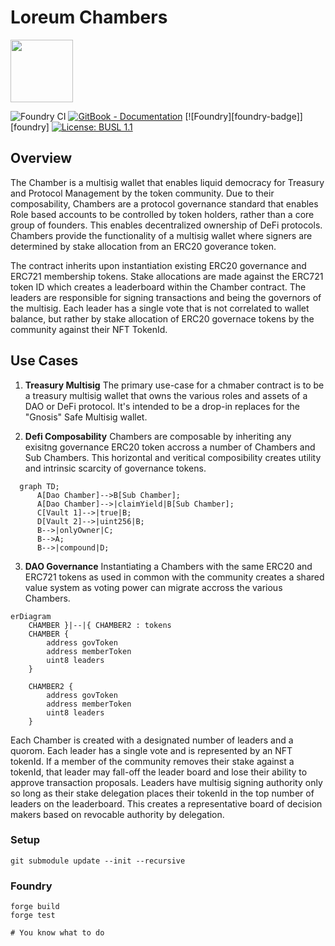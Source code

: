 # Loreum Chambers

<img style="{align: right}" src="https://cdn.loreum.org/logos/white.png"  height="100"/>

![Foundry CI](https://github.com/loreum-org/chamber/actions/workflows/forge.yaml/badge.svg)
[![GitBook - Documentation](https://img.shields.io/badge/GitBook-Documentation-orange?logo=gitbook&logoColor=white)](https://docs.loreum.org/blog)
[![Foundry][foundry-badge]][foundry]
[![License: BUSL 1.1](https://img.shields.io/badge/License-MIT.svg)](https://github.com/loreum-org/chamber/LICENSE)

## Overview
The Chamber is a multisig wallet that enables liquid democracy for Treasury and Protocol Management by the token community. Due to their composability, Chambers are a protocol governance standard that enables Role based accounts to be controlled by token holders, rather than a core group of founders. This enables decentralized ownership of DeFi protocols.
Chambers provide the functionality of a multisig wallet where signers are determined by stake allocation from an ERC20 goverance token.

The contract inherits upon instantiation existing ERC20 governance and ERC721 membership tokens. Stake allocations are made against the ERC721 token ID which creates a leaderboard within the Chamber contract. The leaders are responsible for signing transactions and being the governors of the multisig. Each leader has a single vote that is not correlated to wallet balance, but rather by stake allocation of ERC20 governace tokens by the community against their NFT TokenId.

## Use Cases

1. **Treasury Multisig** 
The primary use-case for a chmaber contract is to be a treasury multisig wallet that owns the various roles and assets of a DAO or DeFi protocol. It's intended to be a drop-in replaces for the "Gnosis" Safe Multisig wallet.

2. **Defi Composability**
Chambers are composable by inheriting any exisitng governance ERC20 token accross a number of Chambers and Sub Chambers. This horizontal and veritical composibility creates utility and intrinsic scarcity of governance tokens.

```mermaid
  graph TD;
      A[Dao Chamber]-->B[Sub Chamber];
      A[Dao Chamber]-->|claimYield|B[Sub Chamber];
      C[Vault 1]-->|true|B;
      D[Vault 2]-->|uint256|B;
      B-->|onlyOwner|C;
      B-->A;
      B-->|compound|D;
```

3. **DAO Governance**
Instantiating a Chambers with the same ERC20 and ERC721 tokens as used in common with the community creates a shared value system as voting power can migrate accross the various Chambers.

```mermaid
erDiagram
    CHAMBER }|--|{ CHAMBER2 : tokens
    CHAMBER {
        address govToken
        address memberToken
        uint8 leaders
    }

    CHAMBER2 {
        address govToken
        address memberToken
        uint8 leaders
    }
```

Each Chamber is created with a designated number of leaders and a quorom. Each leader has a single vote and is represented by an NFT tokenId. If a member of the community removes their stake against a tokenId, that leader may fall-off the leader board and lose their ability to approve transaction proposals. Leaders have multisig signing authority only so long as their stake delegation places their tokenId in the top number of leaders on the leaderboard. This creates a representative board of decision makers based on revocable authority by delegation.

### Setup

```
git submodule update --init --recursive
```

### Foundry

```
forge build
forge test

# You know what to do
```
